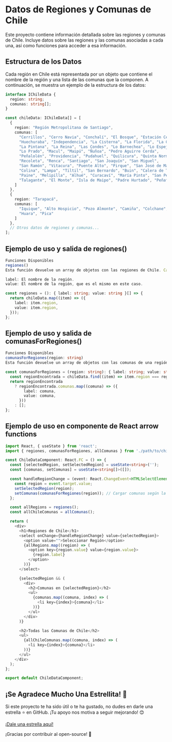 # Datos de Regiones y Comunas de Chile

Este proyecto contiene información detallada sobre las regiones y comunas de Chile. Incluye datos sobre las regiones y las comunas asociadas a cada una, así como funciones para acceder a esa información.

## Estructura de los Datos

Cada región en Chile está representada por un objeto que contiene el nombre de la región y una lista de las comunas que la componen. A continuación, se muestra un ejemplo de la estructura de los datos:

```typescript
interface IChileData {
  region: string;
  comunas: string[];
}

const chileData: IChileData[] = [
  {
    region: "Región Metropolitana de Santiago",
    comunas: [
      "Cerrillos", "Cerro Navia", "Conchalí", "El Bosque", "Estación Central", 
      "Huechuraba", "Independencia", "La Cisterna", "La Florida", "La Granja", 
      "La Pintana", "La Reina", "Las Condes", "Lo Barnechea", "Lo Espejo", 
      "Lo Prado", "Macul", "Maipú", "Ñuñoa", "Pedro Aguirre Cerda", 
      "Peñalolén", "Providencia", "Pudahuel", "Quilicura", "Quinta Normal", 
      "Recoleta", "Renca", "Santiago", "San Joaquín", "San Miguel", 
      "San Ramón", "Vitacura", "Puente Alto", "Pirque", "San José de Maipo", 
      "Colina", "Lampa", "Tiltil", "San Bernardo", "Buin", "Calera de Tango", 
      "Paine", "Melipilla", "Alhué", "Curacaví", "María Pinto", "San Pedro", 
      "Talagante", "El Monte", "Isla de Maipo", "Padre Hurtado", "Peñaflor"
    ]
  },
  {
    region: "Tarapacá",
    comunas: [
      "Iquique", "Alto Hospicio", "Pozo Almonte", "Camiña", "Colchane", 
      "Huara", "Pica"
    ]
  },
  // Otros datos de regiones y comunas...
];
```


## Ejemplo de uso y salida de regiones()
```typescript
Funciones Disponibles
regiones()
Esta función devuelve un array de objetos con las regiones de Chile. Cada objeto contiene dos propiedades:

label: El nombre de la región.
value: El nombre de la región, que es el mismo en este caso.

const regiones = (): { label: string; value: string }[] => {
  return chileData.map((item) => ({
    label: item.region,
    value: item.region,
  }));
};
```

## Ejemplo de uso y salida de comunasForRegiones()
```typescript
Funciones Disponibles
comunasForRegiones(region: string)
Esta función devuelve un array de objetos con las comunas de una región específica. Recibe como parámetro el nombre de la región, y devuelve las comunas asociadas a esa región.

const comunasForRegiones = (region: string): { label: string; value: string }[] => {
  const regionEncontrada = chileData.find((item) => item.region === region);
  return regionEncontrada
    ? regionEncontrada.comunas.map((comuna) => ({
        label: comuna,
        value: comuna,
      }))
    : [];
};
```


## Ejemplo de uso en componente de React arrow functions
```typescript
import React, { useState } from 'react';
import { regiones, comunasForRegiones, allComunas } from './path/to/chileData'; // Asegúrate de usar la ruta correcta

const ChileDataComponent: React.FC = () => {
  const [selectedRegion, setSelectedRegion] = useState<string>('');
  const [comunas, setComunas] = useState<string[]>([]);

  const handleRegionChange = (event: React.ChangeEvent<HTMLSelectElement>) => {
    const region = event.target.value;
    setSelectedRegion(region);
    setComunas(comunasForRegiones(region)); // Cargar comunas según la región seleccionada
  };

  const allRegions = regiones();
  const allChileComunas = allComunas();

  return (
    <div>
      <h1>Regiones de Chile</h1>
      <select onChange={handleRegionChange} value={selectedRegion}>
        <option value="">Seleccionar Región</option>
        {allRegions.map((region) => (
          <option key={region.value} value={region.value}>
            {region.label}
          </option>
        ))}
      </select>

      {selectedRegion && (
        <div>
          <h2>Comunas en {selectedRegion}</h2>
          <ul>
            {comunas.map((comuna, index) => (
              <li key={index}>{comuna}</li>
            ))}
          </ul>
        </div>
      )}

      <h2>Todas las Comunas de Chile</h2>
      <ul>
        {allChileComunas.map((comuna, index) => (
          <li key={index}>{comuna}</li>
        ))}
      </ul>
    </div>
  );
};

export default ChileDataComponent;
```

## ¡Se Agradece Mucho Una Estrellita! 🌟

Si este proyecto te ha sido útil o te ha gustado, no dudes en darle una estrella ⭐️ en GitHub. ¡Tu apoyo nos motiva a seguir mejorando! 😊

[¡Dale una estrella aquí!](https://github.com/SHRicard/chile-regiones-comunas)

¡Gracias por contribuir al open-source! 🎉


